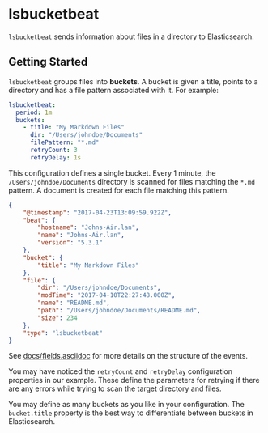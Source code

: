 # lsbucketbeat

`lsbucketbeat` sends information about files in a directory to Elasticsearch.

## Getting Started

`lsbucketbeat` groups files into **buckets**. A bucket is given a title, points to a directory and has a file pattern associated with it. For example:

```yaml
lsbucketbeat:
  period: 1m
  buckets:
    - title: "My Markdown Files"
      dir: "/Users/johndoe/Documents"
      filePattern: "*.md"
      retryCount: 3
      retryDelay: 1s
```

This configuration defines a single bucket. Every 1 minute, the `/Users/johndoe/Documents` directory is scanned for files matching the `*.md` pattern. A document is created for each file matching this pattern.

```json
{
    "@timestamp": "2017-04-23T13:09:59.922Z",
    "beat": {
        "hostname": "Johns-Air.lan",
        "name": "Johns-Air.lan",
        "version": "5.3.1"
    },
    "bucket": {
        "title": "My Markdown Files"
    },
    "file": {
        "dir": "/Users/johndoe/Documents",
        "modTime": "2017-04-10T22:27:48.000Z",
        "name": "README.md",
        "path": "/Users/johndoe/Documents/README.md",
        "size": 234
    },
    "type": "lsbucketbeat"
}
```

See [docs/fields.asciidoc](docs/fields.asciidoc) for more details on the structure of the events.

You may have noticed the `retryCount` and `retryDelay` configuration properties in our example. These define the parameters for retrying if there are any errors while trying to scan the target directory and files.

You may define as many buckets as you like in your configuration. The `bucket.title` property is the best way to differentiate between buckets in Elasticsearch.
